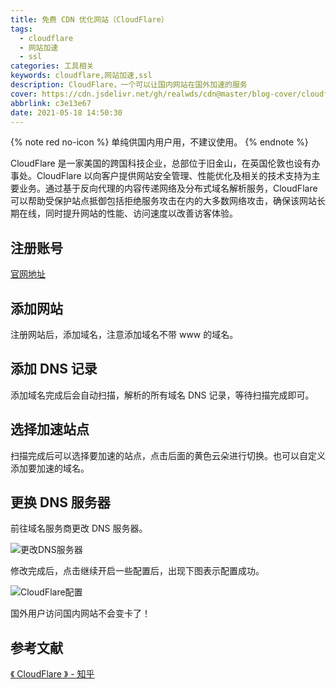```yaml
---
title: 免费 CDN 优化网站（CloudFlare）
tags:
  - cloudflare
  - 网站加速
  - ssl
categories: 工具相关
keywords: cloudflare,网站加速,ssl
description: CloudFlare，一个可以让国内网站在国外加速的服务
cover: https://cdn.jsdelivr.net/gh/realwds/cdn@master/blog-cover/cloudflare.25sw2q0mkdk.png
abbrlink: c3e13e67
date: 2021-05-18 14:50:30
---
```


{% note red no-icon %}
单纯供国内用户用，不建议使用。
{% endnote %}

CloudFlare 是一家美国的跨国科技企业，总部位于旧金山，在英国伦敦也设有办事处。CloudFlare 以向客户提供网站安全管理、性能优化及相关的技术支持为主要业务。通过基于反向代理的内容传递网络及分布式域名解析服务，CloudFlare 可以帮助受保护站点抵御包括拒绝服务攻击在内的大多数网络攻击，确保该网站长期在线，同时提升网站的性能、访问速度以改善访客体验。


## 注册账号

[官网地址](https://www.cloudflare.com)

## 添加网站

注册网站后，添加域名，注意添加域名不带 www 的域名。

## 添加 DNS 记录

添加域名完成后会自动扫描，解析的所有域名 DNS 记录，等待扫描完成即可。

## 选择加速站点

扫描完成后可以选择要加速的站点，点击后面的黄色云朵进行切换。也可以自定义添加要加速的域名。

## 更换 DNS 服务器

前往域名服务商更改 DNS 服务器。

![更改DNS服务器](https://cdn.jsdelivr.net/gh/realwds/cdn@master/blog/da9c07a860b0430f96b6bae928cf698a.5igd7v70ang0.png)

修改完成后，点击继续开启一些配置后，出现下图表示配置成功。

![CloudFlare配置](https://cdn.jsdelivr.net/gh/realwds/cdn@master/blog/1bab8ac4d5454c0384ef801219874d95.2qyn265t6ce0.png)

国外用户访问国内网站不会变卡了！

## 参考文献

[《 CloudFlare 》 - 知乎](https://www.zhihu.com/topic/19579622/intro)

